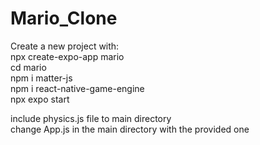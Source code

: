 # Mario_Clone

Create a new project with: <br />
npx create-expo-app mario <br />
cd mario <br />
npm i matter-js <br />
npm i react-native-game-engine <br />
npx expo start <br />

include physics.js file to main directory <br />
change App.js in the main directory with the provided one <br />

